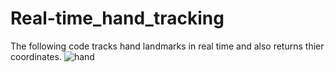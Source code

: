 # Real-time_hand_tracking
The following code tracks hand landmarks in real time and also returns thier coordinates.
![hand](https://user-images.githubusercontent.com/100507234/188783570-dc80fd5a-1aa0-48ef-919a-543edf1fb471.jpg)
